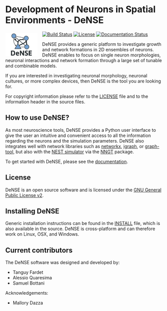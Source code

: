 # Development of Neurons in Spatial Environments - DeNSE

<img align="left" style="padding-top: 5px; margin-right: 15px;" width="20%" src="docs/_static/dense_logo.png" />

[![Build Status](https://travis-ci.com/SENeC-Initiative/DeNSE.svg?branch=master)](https://travis-ci.com/SENeC-Initiative/DeNSE)
[![License](http://img.shields.io/:license-GPLv2+-green.svg)](http://www.gnu.org/licenses/gpl-2.0.html)
[![Documentation Status](https://readthedocs.org/projects/dense/badge/?version=latest)](http://dense.readthedocs.io/en/latest/)
<!-- [Current version](https://img.shields.io/github/release/SENeC-Initiative/dense.svg) -->

DeNSE provides a generic platform to investigate growth and network formations
in 2D ensembles of neurons. DeNSE enables to focus on single neuron morphologies,
neuronal interactions and network formation through a large set of tunable and
combinable models.

If you are interested in investigating neuronal morphology, neuronal cultures,
or more complex devices, then DeNSE is the tool you are looking for.

For copyright information please refer to the [LICENSE](LICENSE) file and to the
information header in the source files.

## How to use DeNSE?

As most neuroscience tools, DeNSE provides a Python user interface to give the
user an intuitive and convenient access to all the information regarding the
neurons and the simulation parameters.
DeNSE also integrates well with network libraries such as
[networkx](https://networkx.github.io/), [igraph](https://igraph.org/python/),
or [graph-tool](https://graph-tool.skewed.de/), but also with the
[NEST simulator](https://nest-simulator.readthedocs.io) via the
[NNGT](http://nngt.readthedocs.io/) package.

To get started with DeNSE, please see the [documentation](http://dense.readthedocs.io/en/latest/).

## License

DeNSE is an open source software and is licensed under the [GNU General Public
License v2](https://www.gnu.org/licenses/old-licenses/gpl-2.0.en.html).

## Installing DeNSE

Generic installation instructions can be found in the
[INSTALL](INSTALL) file, which is also available in the source.
DeNSE is cross-platform and can therefore work on Linux, OSX, and Windows.

## Current contributors

The DeNSE software was designed and developed by:

* Tanguy Fardet
* Alessio Quaresima
* Samuel Bottani

Acknowledgements:

* Mallory Dazza
